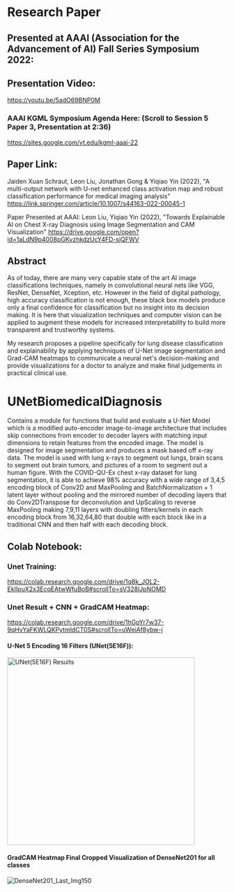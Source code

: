 # Research Paper 

## Presented at AAAI (Association for the Advancement of AI) Fall Series Symposium 2022:

## Presentation Video:
https://youtu.be/5adO69BNP0M

### AAAI KGML Symposium Agenda Here: (Scroll to Session 5 Paper 3, Presentation at 2:36)
https://sites.google.com/vt.edu/kgml-aaai-22 

## Paper Link: 
Jaiden Xuan Schraut, Leon Liu, Jonathan Gong & Yiqiao Yin (2022), "A multi-output network with U-net enhanced class activation map and robust classification performance for medical imaging analysis"
https://link.springer.com/article/10.1007/s44163-022-00045-1

Paper Presented at AAAI:
Leon Liu, Yiqiao Yin (2022), "Towards Explainable AI on Chest X-ray Diagnosis using Image Segmentation and CAM Visualization"
https://drive.google.com/open?id=1aLdN9p4008pGKvzhkdzUcY4FD-sjQFWV

## Abstract
As of today, there are many very capable state of the art AI image classifications techniques, namely in convolutional neural nets like VGG, ResNet, DenseNet, Xception, etc. However in the field of digital pathology, high accuracy classification is not enough, these black box models produce only a final confidence for classification but no insight into its decision making. It is here that visualization techniques and computer vision can be applied to augment these models for increased interpretability to build more transparent and trustworthy systems. 

My research proposes a pipeline specifically for lung disease classification and explainability by applying techniques of U-Net image segmentation and Grad-CAM heatmaps to communicate a neural net's decision-making and provide visualizations for a doctor to analyze and make final judgements in practical clinical use.

# UNetBiomedicalDiagnosis
Contains a module for functions that build and evaluate a U-Net Model which is a modified auto-encoder image-to-image architecture that includes skip connections from encoder to decoder layers with matching input dimensions to retain features from the encoded image. The model is designed for image segmentation and produces a mask based off x-ray data. The model is used with lung x-rays to segment out lungs, brain scans to segment out brain tumors, and pictures of a room to segment out a human figure. With the COVID-QU-Ex chest x-ray dataset for lung segmentation, it is able to achieve 98% accuracy with a wide range of 3,4,5 encoding block of Conv2D and MaxPooling and BatchNormalization + 1 latent layer without pooling and the mirrored number of decoding layers that do Conv2DTranspose for deconvolution and UpScaling to reverse MaxPooling making 7,9,11 layers with doubling filters/kernels in each encoding block from 16,32,64,80 that double with each block like in a traditional CNN and then half with each decoding block.

## Colab Notebook:
### Unet Training: 
https://colab.research.google.com/drive/1q8k_JOL2-EkIIpuX2x3EcqEAtwWfuBoB#scrollTo=sV328lJpNOMD 

### Unet Result + CNN + GradCAM Heatmap: 
https://colab.research.google.com/drive/1hGpYr7w37-9qHvYaFKWLQKPytmldCT0S#scrollTo=uWeiAf8ybw-j

#### U-Net 5 Encoding 16 Filters (UNet(5E16F)):
<img width="430" alt="UNet(5E16F) Results" src="https://user-images.githubusercontent.com/103869590/202833418-8b14db95-2513-47ed-a7a0-4cd2bd049e7f.PNG">

#### GradCAM Heatmap Final Cropped Visualization of DenseNet201 for all classes
![DenseNet201_Last_Img150](https://user-images.githubusercontent.com/103869590/179291908-def12ab5-6b3e-498d-9436-d2a57828effc.png)

